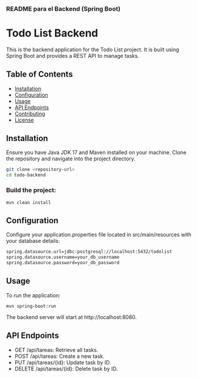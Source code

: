 
### README para el Backend (Spring Boot)


# Todo List Backend

This is the backend application for the Todo List project. It is built using Spring Boot and provides a REST API to manage tasks.

## Table of Contents

- [Installation](#installation)
- [Configuration](#configuration)
- [Usage](#usage)
- [API Endpoints](#api-endpoints)
- [Contributing](#contributing)
- [License](#license)

## Installation

Ensure you have Java JDK 17 and Maven installed on your machine. Clone the repository and navigate into the project directory.

```bash
git clone <repository-url>
cd todo-backend
```

### Build the project:


`mvn clean install`

## Configuration
Configure your application.properties file located in src/main/resources with your database details:

```bash
spring.datasource.url=jdbc:postgresql://localhost:5432/todolist
spring.datasource.username=your_db_username
spring.datasource.password=your_db_password
```

## Usage
To run the application:

`mvn spring-boot:run`

The backend server will start at http://localhost:8080.

## API Endpoints

- GET /api/tareas: Retrieve all tasks.
- POST /api/tareas: Create a new task.
- PUT /api/tareas/{id}: Update task by ID.
- DELETE /api/tareas/{id}: Delete task by ID.